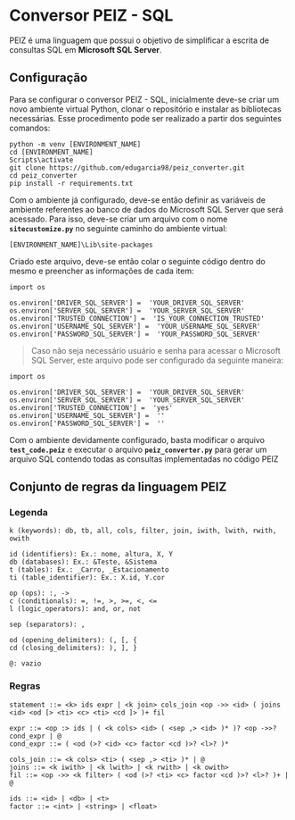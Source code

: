 # Conversor PEIZ - SQL
PEIZ é uma linguagem que possui o objetivo de simplificar a escrita de consultas SQL em **Microsoft SQL Server**.

## Configuração
Para se configurar o conversor PEIZ - SQL, inicialmente deve-se criar um novo ambiente virtual Python, clonar o repositório e instalar as bibliotecas necessárias. Esse procedimento pode ser realizado a partir dos seguintes comandos:

```
python -m venv [ENVIRONMENT_NAME]
cd [ENVIRONMENT_NAME]
Scripts\activate
git clone https://github.com/edugarcia98/peiz_converter.git
cd peiz_converter
pip install -r requirements.txt
```
Com o ambiente já configurado, deve-se então definir as variáveis de ambiente referentes ao banco de dados do Microsoft SQL Server que será acessado. Para isso, deve-se criar um arquivo com o nome **`sitecustomize.py`** no seguinte caminho do ambiente virtual:

```
[ENVIRONMENT_NAME]\Lib\site-packages
```
Criado este arquivo, deve-se então colar o seguinte código dentro do mesmo e preencher as informações de cada item:

```
import os

os.environ['DRIVER_SQL_SERVER'] =  'YOUR_DRIVER_SQL_SERVER'
os.environ['SERVER_SQL_SERVER'] =  'YOUR_SERVER_SQL_SERVER'
os.environ['TRUSTED_CONNECTION'] =  'IS_YOUR_CONNECTION_TRUSTED'
os.environ['USERNAME_SQL_SERVER'] =  'YOUR_USERNAME_SQL_SERVER'
os.environ['PASSWORD_SQL_SERVER'] =  'YOUR_PASSWORD_SQL_SERVER'
```

> Caso não seja necessário usuário e senha para acessar o Microsoft SQL Server, este arquivo pode ser configurado da seguinte maneira:
```
import os

os.environ['DRIVER_SQL_SERVER'] =  'YOUR_DRIVER_SQL_SERVER'
os.environ['SERVER_SQL_SERVER'] =  'YOUR_SERVER_SQL_SERVER'
os.environ['TRUSTED_CONNECTION'] =  'yes'
os.environ['USERNAME_SQL_SERVER'] =  ''
os.environ['PASSWORD_SQL_SERVER'] =  ''
```
Com o ambiente devidamente configurado, basta modificar o arquivo **`test_code.peiz`** e executar o arquivo  **`peiz_converter.py`** para gerar um arquivo SQL contendo todas as consultas implementadas no código PEIZ

## Conjunto de regras da linguagem PEIZ
### Legenda
```
k (keywords): db, tb, all, cols, filter, join, iwith, lwith, rwith, owith

id (identifiers): Ex.: nome, altura, X, Y
db (databases): Ex.: &Teste, &Sistema
t (tables): Ex.: _Carro, _Estacionamento
ti (table_identifier): Ex.: X.id, Y.cor

op (ops): :, ->
c (conditionals): =, !=, >, >=, <, <=
l (logic_operators): and, or, not

sep (separators): ,

od (opening_delimiters): (, [, {
cd (closing_delimiters): ), ], }
    
@: vazio
```

### Regras
```
statement ::= <k> ids expr | <k join> cols_join <op ->> <id> ( joins <id> <od [> <ti> <c> <ti> <cd ]> )+ fil

expr ::= <op :> ids | ( <k cols> <id> ( <sep ,> <id> )* )? <op ->>? cond_expr | @
cond_expr ::= ( <od (>? <id> <c> factor <cd )>? <l>? )*

cols_join ::= <k cols> <ti> ( <sep ,> <ti> )* | @
joins ::= <k iwith> | <k lwith> | <k rwith> | <k owith>
fil ::= <op ->> <k filter> ( <od (>? <ti> <c> factor <cd )>? <l>? )+ | @

ids ::= <id> | <db> | <t>
factor ::= <int> | <string> | <float>
```